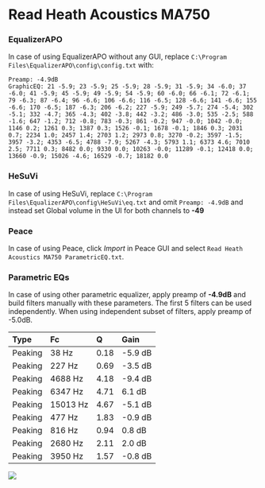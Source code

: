 # Read Heath Acoustics MA750

### EqualizerAPO
In case of using EqualizerAPO without any GUI, replace `C:\Program Files\EqualizerAPO\config\config.txt`
with:
```
Preamp: -4.9dB
GraphicEQ: 21 -5.9; 23 -5.9; 25 -5.9; 28 -5.9; 31 -5.9; 34 -6.0; 37 -6.0; 41 -5.9; 45 -5.9; 49 -5.9; 54 -5.9; 60 -6.0; 66 -6.1; 72 -6.1; 79 -6.3; 87 -6.4; 96 -6.6; 106 -6.6; 116 -6.5; 128 -6.6; 141 -6.6; 155 -6.6; 170 -6.5; 187 -6.3; 206 -6.2; 227 -5.9; 249 -5.7; 274 -5.4; 302 -5.1; 332 -4.7; 365 -4.3; 402 -3.8; 442 -3.2; 486 -3.0; 535 -2.5; 588 -1.6; 647 -1.2; 712 -0.8; 783 -0.3; 861 -0.2; 947 -0.0; 1042 -0.0; 1146 0.2; 1261 0.3; 1387 0.3; 1526 -0.1; 1678 -0.1; 1846 0.3; 2031 0.7; 2234 1.0; 2457 1.4; 2703 1.2; 2973 0.8; 3270 -0.2; 3597 -1.5; 3957 -3.2; 4353 -6.5; 4788 -7.9; 5267 -4.3; 5793 1.1; 6373 4.6; 7010 2.5; 7711 0.3; 8482 0.0; 9330 0.0; 10263 -0.0; 11289 -0.1; 12418 0.0; 13660 -0.9; 15026 -4.6; 16529 -0.7; 18182 0.0
```

### HeSuVi
In case of using HeSuVi, replace `C:\Program Files\EqualizerAPO\config\HeSuVi\eq.txt` and omit `Preamp:
-4.9dB` and instead set Global volume in the UI for both channels to **-49**

### Peace
In case of using Peace, click *Import* in Peace GUI and select `Read Heath Acoustics MA750 ParametricEQ.txt`.

### Parametric EQs
In case of using other parametric equalizer, apply preamp of **-4.9dB** and build filters manually
with these parameters. The first 5 filters can be used independently.
When using independent subset of filters, apply preamp of -5.0dB.

| Type    | Fc       |    Q | Gain    |
|:--------|:---------|:-----|:--------|
| Peaking | 38 Hz    | 0.18 | -5.9 dB |
| Peaking | 227 Hz   | 0.69 | -3.5 dB |
| Peaking | 4688 Hz  | 4.18 | -9.4 dB |
| Peaking | 6347 Hz  | 4.71 | 6.1 dB  |
| Peaking | 15013 Hz | 4.67 | -5.1 dB |
| Peaking | 477 Hz   | 1.83 | -0.9 dB |
| Peaking | 816 Hz   | 0.94 | 0.8 dB  |
| Peaking | 2680 Hz  | 2.11 | 2.0 dB  |
| Peaking | 3950 Hz  | 1.57 | -0.8 dB |

![](https://raw.githubusercontent.com/jaakkopasanen/AutoEq/master/results/innerfidelity/sbaf-serious/Read%20Heath%20Acoustics%20MA750/Read%20Heath%20Acoustics%20MA750.png)
